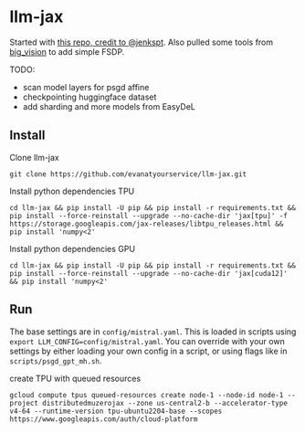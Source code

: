 # llm-jax

Started with [this repo, credit to @jenkspt](https://github.com/jenkspt/gpt-jax). 
Also pulled some tools from [big_vision](https://github.com/google-research/big_vision) to add simple FSDP.

TODO:
- scan model layers for psgd affine
- checkpointing huggingface dataset
- add sharding and more models from EasyDeL


## Install

Clone llm-jax
```shell
git clone https://github.com/evanatyourservice/llm-jax.git
```

Install python dependencies TPU
```shell
cd llm-jax && pip install -U pip && pip install -r requirements.txt && pip install --force-reinstall --upgrade --no-cache-dir 'jax[tpu]' -f https://storage.googleapis.com/jax-releases/libtpu_releases.html && pip install 'numpy<2'
```

Install python dependencies GPU
```shell
cd llm-jax && pip install -U pip && pip install -r requirements.txt && pip install --force-reinstall --upgrade --no-cache-dir 'jax[cuda12]' && pip install 'numpy<2'
```


## Run

The base settings are in `config/mistral.yaml`. This is loaded in scripts using `export LLM_CONFIG=config/mistral.yaml`. 
You can override with your own settings by either loading your own config in a script, or using flags 
like in `scripts/psgd_gpt_mh.sh`.


create TPU with queued resources
```shell
gcloud compute tpus queued-resources create node-1 --node-id node-1 --project distributedmuzerojax --zone us-central2-b --accelerator-type v4-64 --runtime-version tpu-ubuntu2204-base --scopes https://www.googleapis.com/auth/cloud-platform
```